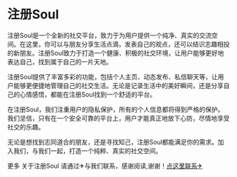 # 注册Soul

注册Soul是一个全新的社交平台，致力于为用户提供一个纯净、真实的交流空间。在这里，你可以与朋友分享生活点滴，发表自己的观点，还可以结识志趣相投的新朋友。注册Soul致力于打造一个健康、积极的社交环境，让用户能够更好地表达自己，找到属于自己的一片天地。

注册Soul提供了丰富多彩的功能，包括个人主页、动态发布、私信聊天等，让用户能够更便捷地管理自己的社交生活。无论是记录生活中的美好瞬间，还是分享自己的心情感悟，都能在注册Soul找到一个舒适的平台。

在注册Soul，我们注重用户的隐私保护，所有的个人信息都将得到严格的保护。我们坚信，只有在一个安全可靠的平台上，用户才能真正地放下心防，尽情地享受社交的乐趣。

无论是想找到志同道合的朋友，还是寻找知己，注册Soul都能满足你的需求。加入我们，与我们一起，打造一个纯粹、真实的社交空间。

更多 关于注册Soul 请通过✈与我们联系，感谢阅读,谢谢！[点这里联系✈](https://ss.k02.cc)